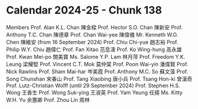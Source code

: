 # Calendar 2024-25 - Chunk 138

<!-- Chunk tokens: 266, Enriched tokens: 267 -->

Members
Prof. Alan K.L. Chan 陳金樑
Prof. Hector S.O. Chan 陳新安
Prof. Anthony T.C. Chan 陳德章
Prof. Chan Wai-yee 陳偉儀
Mr. Kenneth W.O. Chen 陳維安 (from 16 September 2024)
Prof. Chiu Chi-yue 趙志裕
Prof. Philip W.Y. Chiu 趙偉仁
Prof. Fan Xitao 范息濤
Prof. Ko Wing-hung 高永雄
Prof. Kwan Mei-po 關美寶
Ms. Salome Y.P. Lam 林月萍
Prof. Freedom Y.K. Leung 梁耀堅
Prof. Vincent C.T. Mok 莫仲棠
Prof. Poon Wai-yin 潘偉賢
Prof. Nick Rawlins
Prof. Sham Mai-har 岑美霞
Prof. Anthony M.C. So 蘇文藻
Prof. Song Chunshan 宋春山
Prof. Tang Xiaobing 唐小兵
Prof. Tsang Hon-ki 曾漢奇
Prof. Lutz-Christian Wolff (until 29 September 2024)
Prof. Stephen H.S. Wong 王香生
Prof. Wong Suk-ying 王淑英
Prof. Yam Yeung 任揚
Ms. Kitty W.H. Yu 余蕙卿
Prof. Zhou Lin 周林